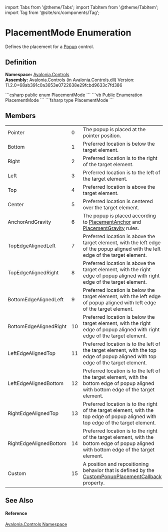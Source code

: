 import Tabs from '@theme/Tabs'; 
import TabItem from '@theme/TabItem'; 
import Tag from '@site/src/components/Tag'; 

# PlacementMode Enumeration


Defines the placement for a <a href="T_Avalonia_Controls_Primitives_Popup">Popup</a> control.



## Definition
**Namespace:** <a href="N_Avalonia_Controls">Avalonia.Controls</a>  
**Assembly:** Avalonia.Controls (in Avalonia.Controls.dll) Version: 11.2.0+68ab391c0a3653e0722638e29fcbd9633c7fd386

<Tabs groupId="api-code-preview">
<TabItem value="csharp" label="C#">
```csharp
public enum PlacementMode
```
</TabItem>
<TabItem value="vb" label="VB">
```vb
Public Enumeration PlacementMode
```
</TabItem>
<TabItem value="fsharp" label="F#">
```fsharp
type PlacementMode
```
</TabItem>
</Tabs>



## Members
<table>
<tr>
<td>Pointer</td>
<td>0</td>
<td>The popup is placed at the pointer position.</td>
</tr>
<tr>
<td>Bottom</td>
<td>1</td>
<td>Preferred location is below the target element.</td>
</tr>
<tr>
<td>Right</td>
<td>2</td>
<td>Preferred location is to the right of the target element.</td>
</tr>
<tr>
<td>Left</td>
<td>3</td>
<td>Preferred location is to the left of the target element.</td>
</tr>
<tr>
<td>Top</td>
<td>4</td>
<td>Preferred location is above the target element.</td>
</tr>
<tr>
<td>Center</td>
<td>5</td>
<td>Preferred location is centered over the target element.</td>
</tr>
<tr>
<td>AnchorAndGravity</td>
<td>6</td>
<td>The popup is placed according to <a href="P_Avalonia_Controls_Primitives_Popup_PlacementAnchor">PlacementAnchor</a> and <a href="P_Avalonia_Controls_Primitives_Popup_PlacementGravity">PlacementGravity</a> rules.</td>
</tr>
<tr>
<td>TopEdgeAlignedLeft</td>
<td>7</td>
<td>Preferred location is above the target element, with the left edge of the popup aligned with the left edge of the target element.</td>
</tr>
<tr>
<td>TopEdgeAlignedRight</td>
<td>8</td>
<td>Preferred location is above the target element, with the right edge of popup aligned with right edge of the target element.</td>
</tr>
<tr>
<td>BottomEdgeAlignedLeft</td>
<td>9</td>
<td>Preferred location is below the target element, with the left edge of popup aligned with left edge of the target element.</td>
</tr>
<tr>
<td>BottomEdgeAlignedRight</td>
<td>10</td>
<td>Preferred location is below the target element, with the right edge of popup aligned with right edge of the target element.</td>
</tr>
<tr>
<td>LeftEdgeAlignedTop</td>
<td>11</td>
<td>Preferred location is to the left of the target element, with the top edge of popup aligned with top edge of the target element.</td>
</tr>
<tr>
<td>LeftEdgeAlignedBottom</td>
<td>12</td>
<td>Preferred location is to the left of the target element, with the bottom edge of popup aligned with bottom edge of the target element.</td>
</tr>
<tr>
<td>RightEdgeAlignedTop</td>
<td>13</td>
<td>Preferred location is to the right of the target element, with the top edge of popup aligned with top edge of the target element.</td>
</tr>
<tr>
<td>RightEdgeAlignedBottom</td>
<td>14</td>
<td>Preferred location is to the right of the target element, with the bottom edge of popup aligned with bottom edge of the target element.</td>
</tr>
<tr>
<td>Custom</td>
<td>15</td>
<td>A position and repositioning behavior that is defined by the <a href="P_Avalonia_Controls_Primitives_Popup_CustomPopupPlacementCallback">CustomPopupPlacementCallback</a> property.</td>
</tr>
</table>

## See Also


#### Reference
<a href="N_Avalonia_Controls">Avalonia.Controls Namespace</a>  
